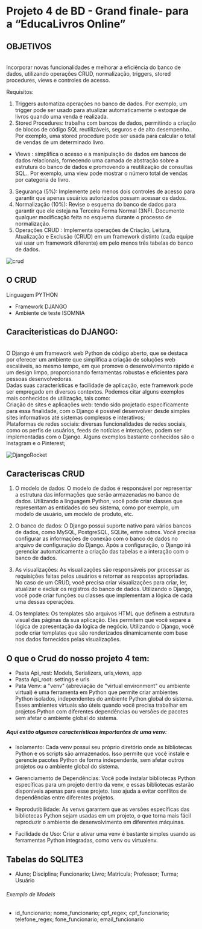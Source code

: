 
# Projeto 4 de BD - Grand finale- para a “EducaLivros Online”

## OBJETIVOS
<br>
Incorporar novas funcionalidades e melhorar a eficiência do banco
de dados, utilizando operações CRUD, normalização, triggers, stored procedures, views e
controles de acesso.
<br>

Requisitos:

1. Triggers  automatiza operações no banco de dados. Por exemplo, um trigger pode ser usado para atualizar automaticamente o estoque de livros quando uma venda é realizada.
2. Stored Procedures: trabalha com bancos de dados, permitindo a criação de blocos de código SQL reutilizáveis, seguros e de alto desempenho.. Por exemplo, uma stored procedure
pode ser usada para calcular o total de vendas de um determinado livro.
- Views : simplifica o acesso e a manipulação de dados em bancos de dados relacionais, fornecendo uma camada de abstração sobre a estrutura do banco de dados e promovendo a reutilização de consultas SQL.. Por exemplo, uma view pode mostrar o
número total de vendas por categoria de livro.
3. Segurança (5%): Implemente pelo menos dois controles de acesso para garantir
que apenas usuários autorizados possam acessar os dados.
4. Normalização (10%): Revise o esquema do banco de dados para garantir que ele
esteja na Terceira Forma Normal (3NF). Documente qualquer modificação feita
no esquema durante o processo de normalização.
5. Operações CRUD : Implementa operações de Criação, Leitura, Atualização
e Exclusão (CRUD) em um framework distinto (cada equipe vai usar um
framework diferente) em pelo menos três tabelas do banco de dados.


![crud](https://github.com/CaroliisRibeiro/Projeto4_BD1_CRUD/assets/127742540/61d498e2-fada-44e3-ba17-644724bc87b4)



## O CRUD 

Linguagem PYTHON 
- Framework DJANGO
- Ambiente de teste ISOMNIA


## Caraciteristicas do DJANGO:
<br>
O Django é um framework web Python de código aberto, que se destaca por oferecer um ambiente que simplifica a criação de soluções web escaláveis, ao mesmo tempo, em que promove o desenvolvimento rápido e um design limpo, proporcionando ferramentas robustas e eficientes para pessoas desenvolvedoras.
<br>
Dadas suas características e facilidade de aplicação, este framework pode ser empregado em diversos contextos. Podemos citar alguns exemplos mais conhecidos de utilização, tais como:
<br>
Criação de sites e aplicações web: tendo sido projetado especificamente para essa finalidade, com o Django é possível desenvolver desde simples sites informativos até sistemas complexos e interativos;
<br>
Plataformas de redes sociais: diversas funcionalidades de redes sociais, como os perfis de usuários, feeds de notícias e interações, podem ser implementadas com o Django. Alguns exemplos bastante conhecidos são o Instagram e o Pinterest;
<br>

![DjangoRocket](https://github.com/CaroliisRibeiro/Projeto4_BD1_CRUD/assets/127742540/ad695f07-0160-4c84-ab63-e72febce3a6d)



## Caracteriscas CRUD
1. O modelo de dados: O modelo de dados é responsável por representar a estrutura das informações que serão armazenadas no banco de dados. Utilizando a linguagem Python, você pode criar classes que representam as entidades do seu sistema, como por exemplo, um modelo de usuário, um modelo de produto, etc.

2. O banco de dados:
O Django possui suporte nativo para vários bancos de dados, como MySQL, PostgreSQL, SQLite, entre outros. Você precisa configurar as informações de conexão com o banco de dados no arquivo de configuração do Django. Após a configuração, o Django irá gerenciar automaticamente a criação das tabelas e a interação com o banco de dados.

3.  As visualizações:
As visualizações são responsáveis por processar as requisições feitas pelos usuários e retornar as respostas apropriadas. No caso de um CRUD, você precisa criar visualizações para criar, ler, atualizar e excluir os registros do banco de dados. Utilizando o Django, você pode criar funções ou classes que implementam a lógica de cada uma dessas operações.

4. Os templates:
Os templates são arquivos HTML que definem a estrutura visual das páginas da sua aplicação. Eles permitem que você separe a lógica de apresentação da lógica de negócio. Utilizando o Django, você pode criar templates que são renderizados dinamicamente com base nos dados fornecidos pelas visualizações.


## O que o Crud do nosso projeto 4 tem:
- Pasta Api_rest: Models, Serializers, urls,views, app
- Pasta Api_root: settings e urls
- Pata Venv: a "venv" (abreviação de "virtual environment" ou ambiente virtual) é uma ferramenta em Python que permite criar ambientes Python isolados, independentes do ambiente Python global do sistema. Esses ambientes virtuais são úteis quando você precisa trabalhar em projetos Python com diferentes dependências ou versões de pacotes sem afetar o ambiente global do sistema.
##### Aqui estão algumas características importantes de uma venv:

- Isolamento: Cada venv possui seu próprio diretório onde as bibliotecas Python e os scripts são armazenados. Isso permite que você instale e gerencie pacotes Python de forma independente, sem afetar outros projetos ou o ambiente global do sistema.

- Gerenciamento de Dependências: Você pode instalar bibliotecas Python específicas para um projeto dentro da venv, e essas bibliotecas estarão disponíveis apenas para esse projeto. Isso ajuda a evitar conflitos de dependências entre diferentes projetos.

- Reprodutibilidade: As venvs garantem que as versões específicas das bibliotecas Python sejam usadas em um projeto, o que torna mais fácil reproduzir o ambiente de desenvolvimento em diferentes máquinas.

- Facilidade de Uso: Criar e ativar uma venv é bastante simples usando as ferramentas Python integradas, como venv ou virtualenv.

## Tabelas do SQLITE3
- Aluno; Disciplina; Funcionario; Livro; Matricula; Professor; Turma; Usuário

###### Exemplo de Models
 - id_funcionario; nome_funcionario; cpf_regex; cpf_funcionario; telefone_regex; fone_funcionario; email_funcionario 


